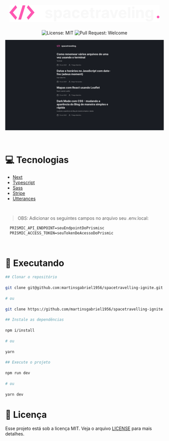 <h1 align="center">
  <img src=".github/logo.svg" />
</h1>

<p align="center">
  <img alt="License: MIT" src="https://img.shields.io/github/license/martinsgabriel1956/dtmoney-ignite?style=for-the-badge&labelColor=F8F8F8&color=FF57B2" />
  <img alt="Pull Request: Welcome" src="https://img.shields.io/static/v1?label=PRs&message=welcome&color=FF57B2&labelColor=F8F8F8&style=for-the-badge" />
</p>

<p align="center">
  <img src="./.github/banner.png" alt="Home" />
</p>

<br />

# :computer: Tecnologias

- [Next](https://nextjs.org/)
- [Typescript](https://www.typescriptlang.org/)
- [Sass](https://sass-lang.com)
- [Stripe](https://stripe.com)
- [Utterances](https://utteranc.es)

<br />

> OBS: Adicionar os seguintes campos no arquivo seu .env.local:

```env
  PRISMIC_API_ENDPOINT=seuEndpointDoPrismisc
  PRISMIC_ACCESS_TOKEN=seuTokenDeAcessoDoPrismic
```

<br />

# :construction_worker: Executando

```bash
## Clonar o repositório

git clone git@github.com:martinsgabriel1956/spacetravelling-ignite.git

# ou

git clone https://github.com/martinsgabriel1956/spacetravelling-ignite.git

## Instale as dependências

npm i/install

# ou

yarn

## Execute o projeto

npm run dev

# ou

yarn dev

```

# :memo: Licença

Esse projeto está sob a licença MIT. Veja o arquivo [LICENSE](LICENSE.md) para mais detalhes.

